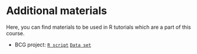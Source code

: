 # Additional materials

Here, you can find materials to be used in R tutorials which are a part of this course.

- BCG project: [`R script`](./BCG_Vaccine.R) [`Data set`](./BCG_Vaccine.csv)
